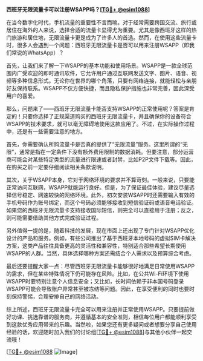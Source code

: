**西班牙无限流量卡可以注册WSAPP吗？[[TG💪+ @esim1088](https://t.me/s/esim1088)]**

在当今数字化时代，手机流量的重要性不言而喻。对于经常需要跨国交流、旅行或居住在海外的人来说，选择合适的流量卡显得尤为重要。尤其是像西班牙这样的热门旅游和居住地，无限流量卡更是成为了许多人的首选。然而，在使用这些流量卡时，很多人会遇到一个问题：西班牙无限流量卡是否可以用来注册WSAPP（即我们常说的WhatsApp）？

首先，让我们来了解一下WSAPP的基本功能和使用场景。WSAPP是一款全球范围内广受欢迎的即时通讯软件，它允许用户通过互联网发送文字、图片、语音、视频等多种信息形式。无论你在世界的哪个角落，只要有网络连接，就能轻松与亲朋好友保持联系。WSAPP不仅方便快捷，而且隐私保护措施也非常完善，因此深受用户的喜爱。

那么，问题来了——西班牙无限流量卡能否支持WSAPP的正常使用呢？答案是肯定的！只要你选择了正规渠道购买的西班牙无限流量卡，并且确保你的设备符合WSAPP的技术要求，就可以毫无障碍地使用这款应用了。不过，在实际操作过程中，还是有一些需要注意的地方。

首先，你需要确认所购流量卡是否真的提供了“无限流量”服务。这里所谓的“无限”，通常是指在一定条件下没有额外费用限制的数据消耗。但要注意，部分运营商可能会对某些特定类型的流量进行限速或者封禁，比如P2P文件下载等。因此，在购买之前一定要仔细阅读相关条款说明。

其次，关于WSAPP本身，它对于网络环境的要求并不算苛刻。一般来说，只要能正常访问互联网，WSAPP就能运行良好。但是，为了保证最佳体验，建议尽量选择信号稳定、网速较快的网络环境。此外，初次安装WSAPP时还需要输入有效的手机号码作为账号绑定，而这个号码必须能够接收到短信验证码或语音电话验证。如果您的西班牙无限流量卡支持接收国际短信，则完全可以直接用于注册；反之，则可能需要借助其他方式完成验证过程。

另外值得一提的是，随着科技的发展，现在市面上还出现了专门针对WSAPP优化设计的产品和服务。例如，有些公司推出了基于西班牙本地号码的虚拟SIM卡解决方案，这类产品往往具备更高的灵活性和兼容性，特别适合那些希望长期使用WSAPP的人群。当然，具体选择哪种方案还需结合个人需求以及预算综合考虑。

最后还要提醒大家一点：尽管西班牙无限流量卡能够很好地满足日常使用WSAPP的需求，但在某些特殊情况下仍可能存在风险。比如，在公共Wi-Fi环境下使用WSAPP时要特别注意个人信息安全；又比如，长时间依赖于非本国号码登录WSAPP可能会导致账户异常甚至被冻结等问题。因此，在享受便利的同时也要时刻保持警惕，合理安排自己的网络活动。

综上所述，西班牙无限流量卡完全可以用来注册并正常使用WSAPP。只要提前做好功课、挑选靠谱的服务商，并遵循基本的安全准则，相信每位用户都能顺利享受到这款优秀应用带来的乐趣。当然啦，如果您还有更多疑问或者想要分享自己使用经验的话，欢迎随时加入我们的讨论组[[TG💪+ @esim1088](https://t.me/s/esim1088)]与其他小伙伴一起交流哦！

[[TG💪+ @esim1088](https://t.me/s/esim1088) ![Image](https://i.postimg.cc/4NQfJmqS/Snipaste-2025-05-13-00-14-12.png)]